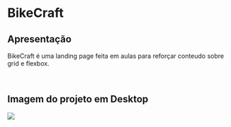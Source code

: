 # BikeCraft

<h2>Apresentação</h2>
<p>BikeCraft é uma landing page feita em aulas para reforçar conteudo sobre grid e flexbox.</p><br>

<h2> Imagem do projeto em Desktop</h2>
<img src="https://i.ibb.co/NZxh1Hg/Captura-de-tela-em-2022-04-28-18-07-07.png">
